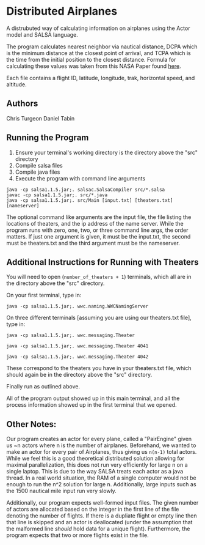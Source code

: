 # Distributed Airplanes
A distrubuted way of calculating information on airplanes using the Actor model and SALSA language.

The program calculates nearest neighbor via nautical distance, DCPA which is the minimum distance at the closest point of arrival, and TCPA which is the time from the initial position to the closest distance. Formula for calculating these values was taken from this NASA Paper found [here](https://ntrs.nasa.gov/api/citations/20150000558/downloads/20150000558.pdf). 

Each file contains a flight ID, latitude, longitude, trak, horizontal speed, and altitude.

## Authors
Chris Turgeon
Daniel Tabin 

## Running the Program
<ol>
<li> Ensure your terminal's working directory is the directory above the "src" directory</li>
<li> Compile salsa files</li>
<li> Compile java files</li>
<li> Execute the program with command line arguments </li>
</ol>

```
java -cp salsa1.1.5.jar;. salsac.SalsaCompiler src/*.salsa
javac -cp salsa1.1.5.jar;. src/*.java
java -cp salsa1.1.5.jar;. src/Main [input.txt] [theaters.txt] [nameserver]
```

The optional command like arguments are the input file, the file listing the locations of theaters, and the ip address of the name server.  While the program runs with zero, one, two, or three command line args, the order matters.  If just one argument is given, it must be the input.txt, the second must be theaters.txt and the third argument must be the nameserver.


## Additional Instructions for Running with Theaters

You will need to open (```number_of_theaters + 1```) terminals, which all are in the directory above the "src" directory.

On your first terminal, type in:
```
java -cp salsa1.1.5.jar;. wwc.naming.WWCNamingServer
```

On three different terminals [assuming you are using our theaters.txt file], type in:
```
java -cp salsa1.1.5.jar;. wwc.messaging.Theater
```
```
java -cp salsa1.1.5.jar;. wwc.messaging.Theater 4041 
```
```
java -cp salsa1.1.5.jar;. wwc.messaging.Theater 4042
```

These correspond to the theaters you have in your theaters.txt file, which should  again be in the directory above the "src" directory.

Finally run as outlined above.

All of the program output showed up in this main terminal, and all the process information showed up in the first terminal that we opened.

## Other Notes:
Our program creates an actor for every plane, called a "PairEngine" given us \~n actors where n is the number of airplanes.  Beforehand, we wanted to make an actor for every pair of Airplanes, thus giving us ```n(n-1)``` total actors.  While we feel this is a good theoretical distributed solution allowing for maximal parallelization, this does not run very efficiently for large n on a single laptop.  This is due to the way SALSA treats each actor as a java thread.  In a real world situation, the RAM of a single computer would not be enough to run the n^2 solution for large n.  Additionally, large inputs such as the 1500 nautical mile input run very slowly.

Additionally, our program expects well-formed input files. The given number of actors are allocated based on the integer in the first line of the file denoting the number of flights. If there is a dupliate flight or empty line then that line is skipped and an actor is deallocated (under the assumption that the malformed line _should_ hold data for a unique flight). Furthermore, the program expects that two or more flights exist in the file. 
